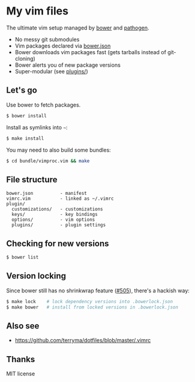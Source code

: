 # My vim files

The ultimate vim setup managed by [bower] and [pathogen].

* No messy git submodules
* Vim packages declared via [bower.json](bower.json)
* Bower downloads vim packages fast (gets tarballs instead of git-cloning)
* Bower alerts you of new package versions
* Super-modular (see [plugins/](plugins/))

## Let's go

Use bower to fetch packages.

```sh
$ bower install
```

Install as symlinks into `~`:

```sh
$ make install
```

You may need to also build some bundles:

```sh
$ cd bundle/vimproc.vim && make
```

## File structure

    bower.json          - manifest
    vimrc.vim           - linked as ~/.vimrc
    plugin/
      customizations/   - customizations
      keys/             - key bindings
      options/          - vim options
      plugins/          - plugin settings

## Checking for new versions

```sh
$ bower list
```

## Version locking

Since bower still has no shrinkwrap feature ([#505]), there's a hackish way:

```sh
$ make lock    # lock dependency versions into .bowerlock.json
$ make bower   # install from locked versions in .bowerlock.json
```

## Also see

* https://github.com/terryma/dotfiles/blob/master/.vimrc

## Thanks

MIT license

[#505]: https://github.com/bower/bower/issues/505
[pathogen]: https://github.com/tpope/vim-pathogen
[bower]: http://bower.io
